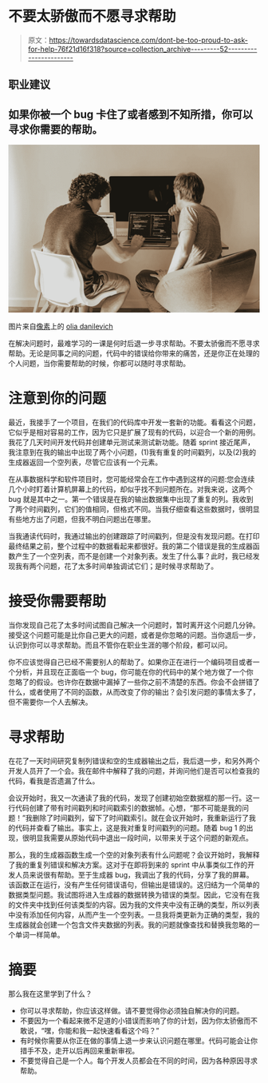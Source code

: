 # 不要太骄傲而不愿寻求帮助

> 原文：<https://towardsdatascience.com/dont-be-too-proud-to-ask-for-help-76f21d16f318?source=collection_archive---------52----------------------->

## 职业建议

## 如果你被一个 bug 卡住了或者感到不知所措，你可以寻求你需要的帮助。

![](img/a3a11b4d1deb121799d8e433edc51190.png)

图片来自[像素](https://www.pexels.com/)上的 [olia danilevich](https://www.pexels.com/@olia-danilevich)

在解决问题时，最难学习的一课是何时后退一步寻求帮助。不要太骄傲而不愿寻求帮助。无论是同事之间的问题，代码中的错误给你带来的痛苦，还是你正在处理的个人问题，当你需要帮助的时候，你都可以随时寻求帮助。

# **注意到你的问题**

最近，我接手了一个项目，在我们的代码库中开发一套新的功能。看看这个问题，它似乎是相对容易的工作，因为它只是扩展了现有的代码，以迎合一个新的用例。我花了几天时间开发代码并创建单元测试来测试新功能。随着 sprint 接近尾声，我注意到在我的输出中出现了两个小问题，(1)我有重复的时间戳列，以及(2)我的生成器返回一个空列表，尽管它应该有一个元素。

在从事数据科学和软件项目时，您可能经常会在工作中遇到这样的问题:您会连续几个小时盯着计算机屏幕上的代码，却似乎找不到问题所在。对我来说，这两个 bug 就是其中之一。第一个错误是在我的输出数据集中出现了重复的列。我收到了两个时间戳列，它们的值相同，但格式不同。当我仔细查看这些数据时，很明显有些地方出了问题，但我不明白问题出在哪里。

当我通读代码时，我通过输出的创建跟踪了时间戳列，但是没有发现问题。在打印最终结果之前，整个过程中的数据看起来都很好。我的第二个错误是我的生成器函数产生了一个空列表，而不是创建一个对象列表。发生了什么事？此时，我已经发现我有两个问题，花了太多时间单独调试它们；是时候寻求帮助了。

# 接受你需要帮助

当你发现自己花了太多时间试图自己解决一个问题时，暂时离开这个问题几分钟。接受这个问题可能是比你自己更大的问题，或者是你忽略的问题。当你退后一步，认识到你可以寻求帮助。而且不管你在职业生涯的哪个阶段，都可以问。

你不应该觉得自己已经不需要别人的帮助了。如果你正在进行一个编码项目或者一个分析，并且现在正面临一个 bug，你可能在你的代码中的某个地方做了一个你忽略了的假设。也许你在数据中漏掉了一些你之前不清楚的东西。你会不会拼错了什么，或者使用了不同的函数，从而改变了你的输出？会引发问题的事情太多了，但不需要你一个人去解决。

# 寻求帮助

在花了一天时间研究复制列错误和空的生成器输出之后，我后退一步，和另外两个开发人员开了一个会。我在邮件中解释了我的问题，并询问他们是否可以检查我的代码，看我是否遗漏了什么。

会议开始时，我又一次通读了我的代码，发现了创建初始空数据框的那一行。这一行代码创建了带有时间戳列和时间戳索引的数据帧。心想，“那不可能是我的问题！”我删除了时间戳列，留下了时间戳索引。就在会议开始时，我重新运行了我的代码并查看了输出。事实上，这是我对重复时间戳列的问题。随着 bug 1 的出现，很明显我需要从原始代码中退出一段时间，以带来关于这个问题的新观点。

那么，我的生成器函数生成一个空的对象列表有什么问题呢？会议开始时，我解释了我的重复列错误和解决方案。这对于在即将到来的 sprint 中从事类似工作的开发人员来说很有帮助。至于生成器 bug，我调出了我的代码，分享了我的屏幕。该函数正在运行，没有产生任何错误语句，但输出是错误的。这归结为一个简单的数据类型问题。我试图将进入生成器的数据转换为错误的类型。因此，它没有在我的文件夹中找到任何该类型的内容。因为我的文件夹中没有正确的类型，所以列表中没有添加任何内容，从而产生一个空列表。一旦我将类更新为正确的类型，我的生成器就会创建一个包含文件夹数据的列表。我的问题就像查找和替换我忽略的一个单词一样简单。

# 摘要

那么我在这里学到了什么？

*   你可以寻求帮助，你应该这样做。请不要觉得你必须独自解决你的问题。
*   不要因为一个看起来微不足道的小错误而影响了你的计划，因为你太骄傲而不敢说，“嘿，你能和我一起快速看看这个吗？”
*   有时候你需要从你正在做的事情上退一步来认识问题在哪里。代码可能会让你措手不及，走开以后再回来重新审视。
*   不要觉得自己是一个人。每个开发人员都会在不同的时间，因为各种原因寻求帮助。
